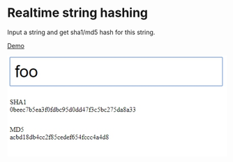 # Realtime string hashing

Input a string and get sha1/md5 hash for this string.

[Demo](http://realtime-hashing.surge.sh/)

![screenshot](sshot.jpg)
